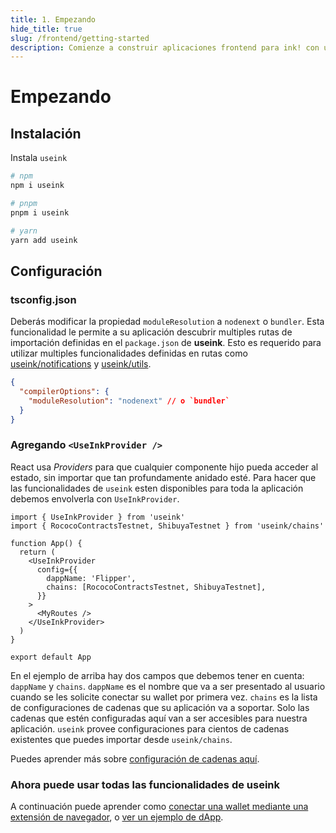 ```yaml
---
title: 1. Empezando
hide_title: true
slug: /frontend/getting-started
description: Comienze a construir aplicaciones frontend para ink! con useink
---
```


# Empezando

## Instalación

Instala `useink`

```bash
# npm
npm i useink

# pnpm
pnpm i useink

# yarn
yarn add useink
```

## Configuración

### tsconfig.json

Deberás modificar la propiedad `moduleResolution` a `nodenext` o `bundler`. Esta funcionalidad le permite a su aplicación
descubrir multiples rutas de importación definidas en el `package.json` de **useink**. Esto es requerido
para utilizar multiples funcionalidades definidas en rutas como
[useink/notifications](/frontend/notifications) y [useink/utils](/frontend/utils).

```json
{
  "compilerOptions": {
    "moduleResolution": "nodenext" // o `bundler`
  }
}
```

### Agregando `<UseInkProvider />`

React usa _Providers_ para que cualquier componente hijo pueda acceder al estado, sin importar que tan profundamente anidado esté. Para hacer que las funcionalidades de `useink` esten disponibles para toda la aplicación debemos envolverla con `UseInkProvider`.

```tsx
import { UseInkProvider } from 'useink'
import { RococoContractsTestnet, ShibuyaTestnet } from 'useink/chains'

function App() {
  return (
    <UseInkProvider
      config={{
        dappName: 'Flipper',
        chains: [RococoContractsTestnet, ShibuyaTestnet],
      }}
    >
      <MyRoutes />
    </UseInkProvider>
  )
}

export default App
```

En el ejemplo de arriba hay dos campos que debemos tener en cuenta: `dappName` y `chains`. `dappName` es el nombre que va a ser presentado al usuario cuando se les solicite conectar su wallet por primera vez. `chains` es la lista de configuraciones de cadenas que su aplicación va a soportar. Solo las cadenas que estén configuradas aquí van a ser accesibles para nuestra aplicación. `useink` provee configuraciones para cientos de cadenas existentes que puedes importar desde `useink/chains`.

Puedes aprender más sobre [configuración de cadenas aquí](/frontend/configuration).

### Ahora puede usar todas las funcionalidades de useink

A continuación puede aprender como [conectar una wallet mediante una extensión de navegador](/frontend/connect-wallet), o [ ver un ejemplo de dApp](https://github.com/paritytech/useink-kitchen-sink/blob/master/frontend/src/components/pg-home/HomePage.tsx).
